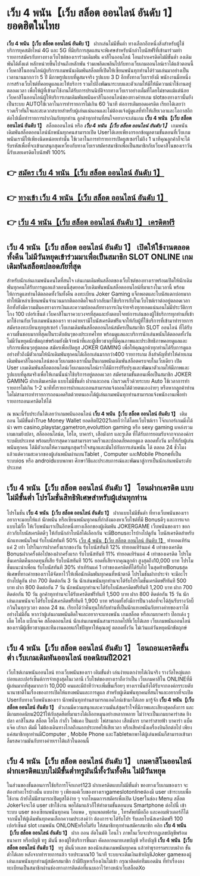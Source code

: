 # เว็บ 4 พนัน【เว็บ สล็อต ออนไลน์ อันดับ 1】  ยอดฮิตในไทย

**เว็บ 4 พนัน【เว็บ สล็อต ออนไลน์ อันดับ 1】** ฝากเล่นไม่มีขั้นต่ำ  ทางเลือกอีกหนึ่งสิ่งสำหรับผู้ใช้บริการยุคสมัยใหม่ 4G และ 5G ที่มีบริการสุดแสนจะพิเศษสำหรับนักล่าโบนัสฟรีที่เข้ามาร่วมทำรายการสมัครกับทางทางเว็บไซต์ของเราร่วมเดิมพัน คาสิโนออนไลน์ โอนฝากเครดิตไม่มีขั้นต่ำ ลงเดิมพันได้ตั้งแต่ หลักหน่วยขึ้นไปจนถึงหลักพัน ร่วมเพลิดเพลินไปกับทางเว็บเกมออนไลน์เราได้แล้วตอนนี้เว็บคาสิโนออนไลน์ผู้บริการเกมพนันเดิมพันสล็อตที่เปิดให้เซียนพนันทุกท่านได้ร่วมเล่นมาอย่างเป็นเวลานานมากกว่า 5 ปี มีภาพรูปแบบที่ดูสมจจริง รูปแบบ 3 D
อีกทั้งทางเว็บเรายังมี พนักงานมือหนึ่งการสร้างเว็บไซต์ที่คอยดูแลและให้บริการ  รวมไปถึงพัฒนาระบบและตัวเกมให้มีให้มีความน่าใช้งานอยู่ตลอดเวลา เพื่อให้ผู้ที่เข้ามาใช้งานได้รับการปรนนิบัติจากทางเว็บเราอย่างเต็มที่โดยไม่ขาดแม้แต่น้อย เว็บคาสิโนออนไลน์ผู้ให้บริการเกมเดิมพันพนันคาสิโนออนไลน์ของทางค่ายเกม slotของทางเรานั้นยังเป็นระบบ AUTOใช้เวลาในการทำรายการไม่เกิน 60 วินาที ต่อการเติมยอดเครดิต เรียกได้เลยว่ารวดเร็วทันใจและสะดวกสบายสำหรับผู้เล่นแน่นอนและไม่ต้องแจ้งผู้ดูแลที่ทำให้เสียเวลาและโอกาสอีกต่อไปเมื่อทำรายการฝากงินกับทุกท่าน
ลูกค้าทุกท่านที่สนใจอยากจะเล่นเกม **เว็บ 4 พนัน【เว็บ สล็อต ออนไลน์ อันดับ 1】** สล็อตออนไลน์ หรือ ***เว็บ 4 พนัน【เว็บ สล็อต ออนไลน์ อันดับ 1】*** เกมพนันเดิมพันสล็อตออนไลน์นักพนันทุกคนสามารถเปิด Userได้เลยเพียงกรอกข้อมูลตามขั้นตอนที่เว็บเกมพนันเรามีให้เพียงนิดหน่อยเท่านั้น ใช้เวลาในการทำรายการเปิดยูสเซอร์ไม่ถึง 1 นาทีคุณลูกค้าก็จะได้รับรหัสเพื่อที่จะเข้ามาสนุกสุดเหวี่ยงกับทางเว็บเราสมัครสมาชิกเพื่อเป็นสมาชิกกับเว็บคาสิโนของเราวันนี้รับเลยเครดิตโบนัสฟรี 100%

## 👉 [สมัคร เว็บ 4 พนัน【เว็บ สล็อต ออนไลน์ อันดับ 1】](https://archa888.com/)
## 👉 [ทางเข้า เว็บ 4 พนัน【เว็บ สล็อต ออนไลน์ อันดับ 1】](https://archa888.com/)
## 👉 [เว็บ 4 พนัน【เว็บ สล็อต ออนไลน์ อันดับ 1】 เครดิตฟรี](https://archa888.com/)

## เว็บ 4 พนัน【เว็บ สล็อต ออนไลน์ อันดับ 1】 เปิดให้ใช้งานตลอด ทั้งคืน ไม่มีวันหยุดเข้าร่วมมาเพื่อเป็นสมาชิก SLOT ONLINE เกมเดิมพันสล็อตปลอดภัยที่สุด

สำหรับนักเล่นเกมพนันคนใดที่สนใจ เล่นเกมเดิมพันสล็อตของเว็บไซต์ของทางเราพร้อมเปิดให้นักเดิมพันทุกคนได้รับการดูแลแล้วตอนนี้สุดยอดเว็บเดิมพันพนันสล็อตออนไลน์ที่มาแรงในเวลานี้ พร้อมให้การดูแลท่านได้ตลอดทั้งวันทั้งคืน ลงทะเบียน Joker Gaming แจ็กพอตและโบนัสแตกบ่อยมาก ทำให้มีเหล่าเซียนพนันจำนวนมากติดอกติดใจแล้วกลับมาใช้บริการกับในเว็บไซต์เราต่ออยู่ตลอดเวลา อีกทั้งยังมีความมั่นคงทางการเงินและความปลอดภัยทางการเงินจ่ายจริงทุกยอดแน่นอนไม่มีประวัติการโกง 100 เปอร์เซ็นต์ เว็บคาสิโนเราควบวงจรที่สุดและยังตอบโจทย์การเล่นของผู้ใช้บริการทุกท่านที่เข้ามาใช้งานกับเว็บเกมพนันของเรา
ทางค่ายเรามีโบนัสเครดิตฟรีแจกให้กับผู้ที่ใช้บริการที่เข้ามาทำรายการสมัครลงทะเบียนทุกยูสเซอร์ เว็บเกมเดิมพันสล็อตออนไลน์สมัครเป็นสมาชิก SLOT ออนไลน์ ที่ได้รับความชื่นชอบมากที่สุดเป็นระดับต้นๆของประเทศไทย พร้อมดูแลและบริการนักเล่นพนันได้ตลอดทั้งวัน ไม่มีวันหยุดนักขัตฤกษ์พร้อมยังมีเจ้าหน้าที่และผู้เชี่ยวชาญที่มีคุณภาพและประสิทธิภาพคอยดูแลและบริการเพื่อนๆอยู่ตลอด สมัครเพื่อเปิดยูส JOKER GAMING เพื่อให้คุณลูกค้าทุกท่านได้รับการดูแลอย่างทั่วถึงมีตัวเกมให้นักเดิมพันทุกคนได้เลือกเล่นมากกว่า400 รายการเกม
สิ่งสำคัญที่ทำให้ค่ายเกมเดิมพันคาสิโนออนไลน์ของเว็บเกมของเรานั้นเป็นเกมพนันเดิมพันสล็อตครบจบในเว็บเดียว เปิด User  เกมเดิมพันสล็อตออนไลน์เว็บเกมออนไลน์เราได้มีการปรับปรุงและพัฒนาตัวเกมให้มีภาพและรูปแบบที่ดูสมจริงเพื่อให้เกมนั้นน่าใช้บริการอยู่ตลอดเวลา สมัครตามขั้นตอนเพื่อเป็นสมาชิก JOKER GAMING ฝากเติมเครดิต แบบไม่มีขั้นต่ำ ฝากและถอน เงินรวดเร็วด้วยระบบ Auto ใช้เวลาการทำรายการไม่เกิน 1-2 นาทีทั้งรายการฝากและถอนสามารถแจ้งถอนได้ด้วยตนเองง่ายๆ หรือหากลูกค้าท่านใดไม่สามารถทำรายการถอนเคดริตด้วยตนเองได้ผู้เล่นเกมพนันทุกท่านสามารถแจ้งพนักงานเพื่อทำรายการถอนเครดิตให้ได้

ณ ขณะนี้รับประกันได้เลยว่าเกมพนันออนไลน์ **เว็บ 4 พนัน【เว็บ สล็อต ออนไลน์ อันดับ 1】** เติมถอน ไม่มีขั้นต่ำTrue Money Wallet ยอดฮิตปี2021เลยก็ว่าได้โดยเว็บไซต์เรา โจ๊กเกอร์เกมมิ่งได้นำ  wm casino,playstar,gametron,evoluttion gaming หรือ sexy gaming แหล่งรวมเกมเกมยิงปลา, สล็อออนไลน์ต, ไฮโล, บาคาร่า, เสือมังกร และรูเล็ต ที่ได้รับการยอมรับจากจากองค์กรระบดับประเทศ พร้อมบริการสุดความสามารถรวดเร็วและปลอดภัยคอยดูแล ตลอดทั้งวัน มาให้กับผู้เล่นพนันทุกคน ได้มีตัวเกมให้ความสนุกสุดเร้าใจสนุกและมันไปกับการเล่นพนัน ได้ ตลอด 24 ชั่วโมง แล้วแต่ความสะดวกของผู้เล่นพนันผ่านบนTablet , Computer และMobile Phoneที่เป็นระบบios หรือ androidแบบพกพา ศึกษาวิธีและประสบการณ์และพัฒนาสู่การเป็นนักเล่นพนันระดับประเทศ

## เว็บ 4 พนัน【เว็บ สล็อต ออนไลน์ อันดับ 1】 โอนฝากเครดิต แบบไม่มีขั้นต่ำ โปรโมชั่นสิทธิพิเศษสำหรับผู้เล่นทุกท่าน

โปรโมชั่น **เว็บ 4 พนัน【เว็บ สล็อต ออนไลน์ อันดับ 1】** ฝากแบบไม่มีขั้นต่ำ ที่ทางเว็บพนันของเราอยากจะมอบให้แก่  นักพนัน หรือเซียนพนันทุกคนที่กำลังมองหาเว็บไซต์ที่มี Bonusดีๆ และการแจกแบบไม่กั๊ก ให้เว็บพนันเราเป็นอีกหนึ่งทางเลือกของผู้เดิมพัน JOKERGAME เว็บพนันของเรา ขอกล่าวกับโบนัสเครดิตดีๆ ให้กับนักล่าโบนัสได้เลือกกัน จะมีBonusอะไรบ้างไปดูกัน
โบนัสเครดิตสำหรับนักแทงพนันใหม่ รับโบนัสทันที 50% [เว็บ 4 พนัน【เว็บ สล็อต ออนไลน์ อันดับ 1】](https://archa888.com/) ทำยอดเทิร์นแค่ 2 เท่า
โปรในการฝากครั้งแรกของวัน รับโบนัสทันที 12% ทำยอดเทิร์นแค่ 4 เท่าของเครดิต
Bonusฝากครั้งต่อไปของฝากครั้งแรก รับโบนัสทันที 11% ทำยอดเทิร์นแค่ 4 เท่าของเครดิต
โปรโมชั่นเครดิตคืนยอดทุนที่เสีย รับโบนัสทันที 10% ยอดที่เสียจากคุณลูกค้า สูงสุดถึง10,000 บาท
โปรโมชั่นแนะนำเพื่อน รับโบนัสทันที 30% ทำเทิร์นแค่ 1 เท่าของเครดิตที่ได้รับไป
ในสุดท้ายBonusสุดพิเศษที่ทางค่ายของเราได้จัดหาไว้ให้เพื่อนักเดิมพันทุกคนที่หน้าตาดี โปรโมชั่นฝากประจำ จะมีอะไรบ้างไปดูกัน
ฝาก 700 ติดต่อกัน 3 วัน นักเล่นพนันทุกท่านจะได้รับโปรโมชั่นเครดิตฟรีทันที 500 บาท
ฝาก 800 ติดต่อกัน 7 วัน นักพนันทุกท่านจะได้รับโบนัสเครดิตฟรีทันที 1,200 บาท
ฝาก 700 ติดต่อกัน 10 วัน ลูกค้าทุกท่านจะได้รับเครดิตฟรีทันที 1,500 บาท
ฝาก 800 ติดต่อกัน 15 วัน นักเล่นเกมพนันจะได้รับโบนัสเครดิตฟรีทันที 1,900 บาท
พร้อมทั้งยังมีการปั่นวงล้อที่จะได้ลุ้นรับรางวัลบิ๊กวินในทุกๆเวลา ตลอด 24 ชม. เรียกได้ว่าคืนทุนให้กับท่านที่เป็นนักแทงพนันกับทางค่ายของเราได้อย่างไม่มีอั้น หากว่าผู้เล่นเกมพนันติดใจและอยากจะแทงพนัน เกมสล็อต หรือเกมบาคาร่า ป๊อกเด้ง รูเล็ต ไฮโล แบ็กแจ๊ค สล็อตออนไลน์ นักเล่นเกมพนันสามารถกดไปที่เว็บได้เลย เว็บเกมพนันออนไลน์ของเรามีผู้เชี่ยวชาญและทีมงานคอยแก้ไขปัญหาให้คุณอยู่ ตลอดทั้งวัน ไม่เว้นแต่วันหยุดนักขัตฤกษ์

## เว็บ 4 พนัน【เว็บ สล็อต ออนไลน์ อันดับ 1】 โอนถอนเครดิตขั้นต่ำ  เว็บเกมเดิมพันออนไลน์ ยอดนิยมปี2021

เว็บไซต์เกมพนันออนไลน์ ทางเว็บพนันของเรา เติมขั้นต่ำ เล่นง่ายแตกง่ายได้เงินจริง รางวัลใหญ่แตกบ่อยและเปอร์เซ็นต์การจ่ายสูงสุดในเวลานี เว็บไซต์ของทางเราถือว่าเป็น เว็บเกมคาสิโน ONLINEที่มีผู้เล่นมากที่สุดมากกว่า 10,000 คนและมีถ้าทีว่าจะเพิ่มขึ้นเรื่อยๆ ทางเรานั้นยังได้รับจากองค์กรระบดับนานาชาติในเรื่องของการเปิดให้แทงพนันและการดูแล สำหรับผู้เดิมพันทุกคนที่สนใจและอยากที่จะเปิด Userกับทางเว็บพนันของเรา นักพนันทุกท่านสามารถแอดไลน์เข้ามาได้เลย
	มารู้จัก **เว็บ 4 พนัน【เว็บ สล็อต ออนไลน์ อันดับ 1】** ตัวเกมมีความสนุกและความมันส์สุดเร้าใจที่มีภาพและเสียงสุดอลังการ และมีเกมยอดนิยม2021ให้กับสุดฮิตที่มาแรงได้เลือกหมุนอย่างหลากหลาย  ไม่ว่าจะเป็นเกมบาคาร่าสด ยิงปลา คาสิโนสด สล็อต ไฮโล กำถั่ว ไพ่แคง ปั่นแปะ ไพ่สามกอง เสือมังกร บาคาร่าสายฟ้า บาคาร่า แบ็คแจ๊ค เก้าเก ดัมมี่ ไม่ต้องเดินทางไกลถึงนอกประเทศให้เสียเวลา หรือเสียค่านั่งเครื่องบินอีกต่อไป เพียงแค่สมาชิกทุกท่านมีComputer , Mobile Phone และTabletพกพาได้ผู้เล่นพนันก็สามารถเข้ามาลิ้มรสความมันกับทางค่ายเราได้แล้วในตอนนี้

## เว็บ 4 พนัน【เว็บ สล็อต ออนไลน์ อันดับ 1】 เกมคาสิโนออนไลน์ฝากเครดิตแบบไม่มีขั้นต่ำทรูมันนี่ทั้งวันทั้งคืน ไม่มีวันหยุด

ในส่วนของขั้นตอนการใช้บริการโจ๊กเกอร์123 ฝากเครดิตแบบไม่มีขั้นต่ำ ของทางเว็บเกมของเรา จะต้องทำอะไรบ้างนั้น แบบง่าย ๆ เพียงแค่เว็บของทางเราgameslotonlineต้องมี user เข้าระบบเพื่อใช้งาน ถ้ายังไม่มีสามารถเปิดยูสได้ง่าย ๆ จากโหมดการสมัครเพื่อเปิด Userในช่อง Menu สล็อต Jokerจึงจะได้ user เข้าใช้งาน พอได้มาแล้วก็ให้ทำตามขั้นตอนบน Smartphone  ต่อไปนี้
เข้าระบบ user  ของเซียนพนันทุกคน ไอแพด , ทุกแพลตฟอร์ม , โทรศัพท์มือถือ และคอมพิวเตอร์ก็ได้
จากนั้นให้ผู้เดิมพันทุกคนเลือกความประสงค์ว่า ต้องการจะได้รับโปร รับเลยโบนัสเครดิตฟรี 100 เปอร์เซ็นต์ slot เกมพนัน ONLONEหรือไม่รับ
ให้สมาชิกทุกท่านสมัครสมาชิก คลิก **เว็บ 4 พนัน【เว็บ สล็อต ออนไลน์ อันดับ 1】** ฝาก ถอน  อัตโนมัติ โอนไว ภาพในเว็บจะปรากฏเลขบัญชีพร้อมธนาคาร หรือบัญชี ทรู มันนี่ ของผู้ให้บริการขึ้นมา
คัดลอกหมายเลขบัญชี หรือบัญชี **เว็บ 4 พนัน【เว็บ สล็อต ออนไลน์ อันดับ 1】** ทรู มันนี่วอเลท ของนักเล่นเกมพนันทุกคน แล้วทำธุรกรรมระบบฝาก ขั้นต่ำได้เลย
หลังจากทำรายการแล้ว รอประมาณ10 วินาที ระบบจะเติมเงินเข้าบัญชีJoker gameของผู้เล่นเกมพนันทุกท่านผู้สมัครสมาชิก
ถ้ามีปัญหาเรื่องเงินไม่เข้า กรุณาติดต่อทีมแอดมิน ที่ทำเรื่องลงทะเบียนเป็นสมาชิกผ่านช่องทางการติดต่อที่แนบเอาไว้ทางหน้าเว็บสล็อตXo


